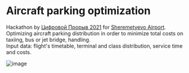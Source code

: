 # Aircraft parking optimization
Hackathon by [Цифровой Прорыв 2021](https://leadersofdigital.ru/) for [Sheremetyevo Airport](https://www.svo.aero/en/main).  
Optimizing aircraft parking distribution in order to minimize total costs on taxiing, bus or jet bridge, handling.  
Input data: flight's timetable, terminal and class distribution, service time and costs.

![image](https://user-images.githubusercontent.com/41386672/140627250-b9208466-053c-4260-85ef-8ab140d6aa2e.png)
